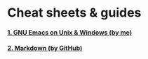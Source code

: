 # Cheat sheets & guides

#### [1. GNU Emacs on Unix & Windows (by me)](./win-emacs.MD)

#### [2. Markdown (by GitHub)](https://help.github.com/en/github/writing-on-github/basic-writing-and-formatting-syntax)
